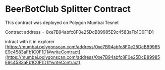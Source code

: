 # BeerBotClub Splitter Contract

This contract was deployed on Polygon Mumbai Tesnet

Contract address = 0xe7B94abfc8F0e25DcB89985E9c4583aFb1C0F1D1

intract with it in explorer [https://mumbai.polygonscan.com/address/0xe7B94abfc8F0e25DcB89985E9c4583aFb1C0F1D1#writeContract](https://mumbai.polygonscan.com/address/0xe7B94abfc8F0e25DcB89985E9c4583aFb1C0F1D1#writeContract).